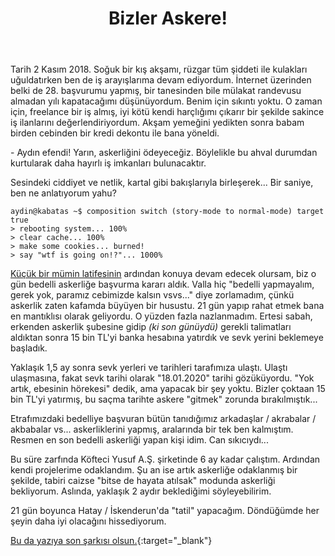 ﻿---
layout: single
name: bizler-askere
title: "Bizler Askere!"
category: articles
---

Tarih 2 Kasım 2018. Soğuk bir kış akşamı, rüzgar tüm şiddeti ile kulakları uğuldatırken ben de iş arayışlarıma devam ediyordum. İnternet üzerinden belki de 28. başvurumu yapmış, bir tanesinden bile mülakat randevusu almadan yılı kapatacağımı düşünüyordum. Benim için sıkıntı yoktu. O zaman için, freelance bir iş almış, iyi kötü kendi harçlığımı çıkarır bir şekilde sakince iş ilanlarını değerlendiriyordum. Akşam yemeğini yedikten sonra babam birden cebinden bir kredi dekontu ile bana yöneldi.

\- Aydın efendi! Yarın, askerliğini ödeyeceğiz. Böylelikle bu ahval durumdan kurtularak daha hayırlı iş imkanları bulunacaktır.

Sesindeki ciddiyet ve netlik, kartal gibi bakışlarıyla birleşerek... Bir saniye, ben ne anlatıyorum yahu?

```console
aydin@kabatas ~$ composition switch (story-mode to normal-mode) target true
> rebooting system... 100%
> clear cache... 100%
> make some cookies... burned!
> say "wtf is going on!?"... 1000%
```

[Küçük bir mümin latifesinin](https://galeri13.uludagsozluk.com/707/mumin-latifesi_1075094_m.png) ardından konuya devam edecek olursam, biz o gün bedelli askerliğe başvurma kararı aldık. Valla hiç "bedelli yapmayalım, gerek yok, paramız cebimizde kalsın vsvs..." diye zorlamadım, çünkü askerlik zaten kafamda büyüyen bir husustu. 21 gün yapıp rahat etmek bana en mantıklısı olarak geliyordu. O yüzden fazla nazlanmadım. Ertesi sabah, erkenden askerlik şubesine gidip *(ki son günüydü)* gerekli talimatları aldıktan sonra 15 bin TL'yi banka hesabına yatırdık ve sevk yerini beklemeye başladık.

Yaklaşık 1,5 ay sonra sevk yerleri ve tarihleri tarafımıza ulaştı. Ulaştı ulaşmasına, fakat sevk tarihi olarak "18.01.2020" tarihi gözüküyordu. "Yok artık, ebesinin hörekesi" dedik, ama yapacak bir şey yoktu. Bizler çoktaan 15 bin TL'yi yatırmış, bu saçma tarihte askere "gitmek" zorunda bırakılmıştık...

Etrafımızdaki bedelliye başvuran bütün tanıdığımız arkadaşlar / akrabalar / akbabalar vs... askerliklerini yapmış, aralarında bir tek ben kalmıştım. Resmen en son bedelli askerliği yapan kişi idim. Can sıkıcıydı...

Bu süre zarfında Köfteci Yusuf A.Ş. şirketinde 6 ay kadar çalıştım. Ardından kendi projelerime odaklandım. Şu an ise artık askerliğe odaklanmış bir şekilde, tabiri caizse "bitse de hayata atılsak" modunda askerliği bekliyorum. Aslında, yaklaşık 2 aydır beklediğimi söyleyebilirim.

21 gün boyunca Hatay / İskenderun'da "tatil" yapacağım. Döndüğümde her şeyin daha iyi olacağını hissediyorum.

[Bu da yazıya son şarkısı olsun.](https://www.youtube.com/watch?v=mLDrFmtKp3Y){:target="_blank"}